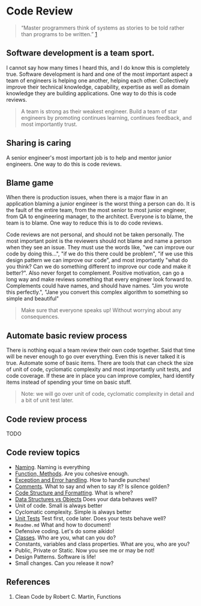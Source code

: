 # Code Review

> “Master programmers think of systems as stories to be told rather than programs to be written.” [1](#cite01)

## Software development is a team sport.
I cannot say how many times I heard this, and I do know this is completely true. Software development is hard and one of the most important aspect a team of engineers is helping one another, helping each other. Collectively improve their technical knowledge, capability, expertise as well as domain knowledge they are building applications. One way to do this is code reviews.

> A team is strong as their weakest engineer. Build a team of star engineers by promoting continues learning, continues feedback, and most importantly trust.

## Sharing is caring
A senior engineer's most important job is to help and mentor junior engineers. One way to do this is code reviews.

## Blame game
When there is production issues, when there is a major flaw in an application blaming a junior engineer is the worst thing a person can do. It is the fault of the entire team, from the most senior to most junior engineer, from QA to engineering manager, to the architect. Everyone is to blame, the team is to blame. One way to reduce this is to do code reviews.

Code reviews are not personal, and should not be taken personally. The most important point is the reviewers should not blame and name a person when they see an issue. They must use the words like, "we can improve our code by doing this...", "if we do this there could be problem", "if we use this design pattern we can improve our code", and most importantly "what do you think? Can we do something different to improve our code and make it better?". Also never forget to complement. Positive motivation, can go a long way and make reviews something that every engineer look forward to. Complements could have names, and should have names. "Jim you wrote this perfectly.", "Jane you convert this complex algorithm to something so simple and beautiful"

> Make sure that everyone speaks up! Without worrying about any consequences.

## Automate basic review process
There is nothing equal a team review their own code together. Said that time will be never enough to go over everything. Even this is never talked it is true. Automate some of basic items. There are tools that can check the size of unit of code, cyclomatic complexity and most importantly unit tests, and code coverage. If these are in place you can improve complex, hard identify items instead of spending your time on basic stuff. 

> Note: we will go over unit of code, cyclomatic complexity in detail and a bit of unit test later.

## Code review process
TODO

## Code review topics
- [Naming](./topics/naming.md). Naming is everything
- [Function, Methods](./topics/functions-methods.md). Are you cohesive enough.
- [Exception and Error handling](./topics/exception-and-error-handling.md). How to handle punches!
- [Comments](./topics/comments.md). What to say and when to say it? Is silence golden?
- [Code Structure and Formatting](./topics/structure-and-formatting.md). What is where?
- [Data Structures vs Objects](./topics/data-structures-vs-objects.md) Does your data behaves well?
- Unit of code. Small is always better
- Cyclomatic complexity. Simple is always better
- [Unit Tests](./topics/unit-tests.md) Test first, code later. Does your tests behave well?
- `Readme.md` What and how to document!
- Defensive coding. Let's do some aikido!
- [Classes](./topics/classes.md). Who are you, what can you do?
- Constants, variables and class properties. What are you, who are you?
- Public, Private or Static. Now you see me or may be not!
- Design Patterns. Software is life!
- Small changes. Can you release it now?

## References
1. <a id="cite01"></a>Clean Code by Robert C. Martin, Functions
